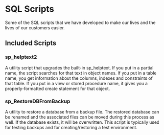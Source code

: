 # SQL Scripts

Some of the SQL scripts that we have developed to make our lives and the lives of our customers easier.

## Included Scripts

### sp_helptext2

A utility script that upgrades the built-in sp_helptext. If you put in a partial name, the script searches for that text in object names. If you put in a table name, you get information about the columns, indexes and constraints of that table. If you put in a view or stored procedure name, it gives you a properly-formatted create statement for that object.

### sp_RestoreDBFromBackup

A utility to restore a database from a backup file. The restored database can be renamed and the associated files can be moved during this process as well. If the database exists, it will be overwritten. This script is typically used for testing backups and for creating/restoring a test environment.